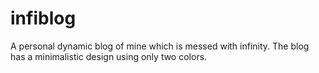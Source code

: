 # infiblog

A personal dynamic blog of mine which is messed with infinity. The blog has a minimalistic design using only two colors.
